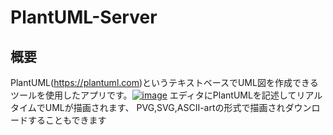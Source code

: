 # PlantUML-Server

## 概要
PlantUML(https://plantuml.com)というテキストベースでUML図を作成できるツールを使用したアプリです。[![image](https://github.com/user-attachments/assets/796a8632-37d3-45aa-8cd9-3a9141ae08e9)](https://plantuml.com)
エディタにPlantUMLを記述してリアルタイムでUMLが描画されます、
PVG,SVG,ASCII-artの形式で描画されダウンロードすることもできます
